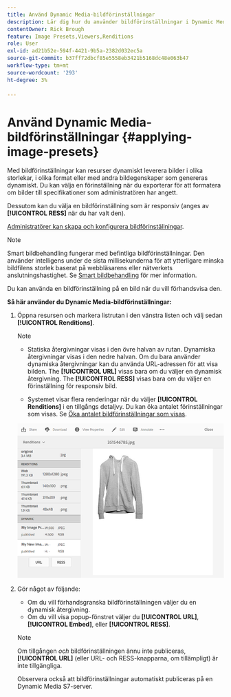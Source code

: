 ```yaml
---
title: Använd Dynamic Media-bildförinställningar
description: Lär dig hur du använder bildförinställningar i Dynamic Media.
contentOwner: Rick Brough
feature: Image Presets,Viewers,Renditions
role: User
exl-id: ad21b52e-594f-4421-9b5a-2382d032ec5a
source-git-commit: b37ff72dbcf85e5558eb3421b5168dc48e063b47
workflow-type: tm+mt
source-wordcount: '293'
ht-degree: 3%

---
```


# Använd Dynamic Media-bildförinställningar {#applying-image-presets}

Med bildförinställningar kan resurser dynamiskt leverera bilder i olika storlekar, i olika format eller med andra bildegenskaper som genereras dynamiskt. Du kan välja en förinställning när du exporterar för att formatera om bilder till specifikationer som administratören har angett.

Dessutom kan du välja en bildförinställning som är responsiv (anges av **[!UICONTROL RESS]** när du har valt den).

[Administratörer kan skapa och konfigurera bildförinställningar](managing-image-presets.md).

>[!NOTE]
>
>Smart bildbehandling fungerar med befintliga bildförinställningar. Den använder intelligens under de sista millisekunderna för att ytterligare minska bildfilens storlek baserat på webbläsarens eller nätverkets anslutningshastighet. Se [Smart bildbehandling](imaging-faq.md) för mer information.

Du kan använda en bildförinställning på en bild när du vill förhandsvisa den.

**Så här använder du Dynamic Media-bildförinställningar:**

1. Öppna resursen och markera listrutan i den vänstra listen och välj sedan **[!UICONTROL Renditions]**.

   >[!NOTE]
   >
   >* Statiska återgivningar visas i den övre halvan av rutan. Dynamiska återgivningar visas i den nedre halvan. Om du bara använder dynamiska återgivningar kan du använda URL-adressen för att visa bilden. The **[!UICONTROL URL]** visas bara om du väljer en dynamisk återgivning. The **[!UICONTROL RESS]** visas bara om du väljer en förinställning för responsiv bild.
   >
   >* Systemet visar flera renderingar när du väljer **[!UICONTROL Renditions]** i en tillgångs detaljvy. Du kan öka antalet förinställningar som visas. Se [Öka antalet bildförinställningar som visas](managing-image-presets.md#increasing-or-decreasing-the-number-of-image-presets-that-display).


   ![chlimage_1-208](assets/chlimage_1-208.png)

1. Gör något av följande:

   * Om du vill förhandsgranska bildförinställningen väljer du en dynamisk återgivning.
   * Om du vill visa popup-fönstret väljer du **[!UICONTROL URL]**, **[!UICONTROL Embed]**, eller **[!UICONTROL RESS]**.

   >[!NOTE]
   >
   >Om tillgången *och* bildförinställningen ännu inte publiceras, **[!UICONTROL URL]** (eller URL- och RESS-knapparna, om tillämpligt) är inte tillgängliga.
   >
   >Observera också att bildförinställningar automatiskt publiceras på en Dynamic Media S7-server.

